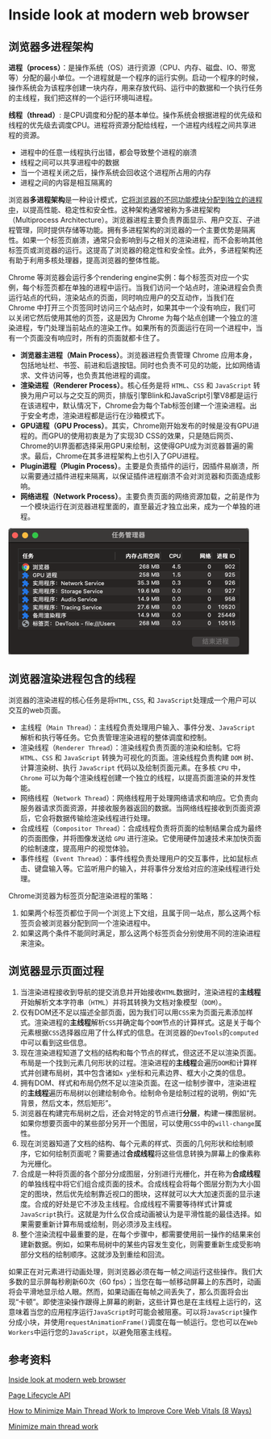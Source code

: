 # Inside look at modern web browser

## 浏览器多进程架构

**进程（process）**：是操作系统（OS）进行资源（CPU、内存、磁盘、IO、带宽等）分配的最小单位。一个进程就是一个程序的运行实例。启动一个程序的时候，操作系统会为该程序创建一块内存，用来存放代码、运行中的数据和一个执行任务的主线程，我们把这样的一个运行环境叫进程。

**线程（thread）**: 是CPU调度和分配的基本单位。操作系统会根据进程的优先级和线程的优先级去调度CPU。进程将资源分配给线程，一个进程内线程之间共享进程的资源。

- 进程中的任意一线程执行出错，都会导致整个进程的崩溃
- 线程之间可以共享进程中的数据
- 当一个进程关闭之后，操作系统会回收这个进程所占用的内存
- 进程之间的内容是相互隔离的

浏览器**多进程架构**是一种设计模式，<u>它将浏览器的不同功能模块分配到独立的进程中</u>，以提高性能、稳定性和安全性。这种架构通常被称为多进程架构（Multiprocess Architecture）。浏览器进程主要负责界面显示、用户交互、子进程管理，同时提供存储等功能。拥有多进程架构的浏览器的一个主要优势是隔离性。如果一个标签页崩溃，通常只会影响到与之相关的渲染进程，而不会影响其他标签页或浏览器的运行。这提高了浏览器的稳定性和安全性。此外，多进程架构还有助于利用多核处理器，提高浏览器的整体性能。

Chrome 等浏览器会运行多个rendering engine实例：每个标签页对应一个实例，每个标签页都在单独的进程中运行。当我们访问一个站点时，渲染进程会负责运行站点的代码，渲染站点的页面，同时响应用户的交互动作，当我们在 Chrome 中打开三个页签同时访问三个站点时，如果其中一个没有响应，我们可以关闭它然后使用其他的页签，这是因为 Chrome 为每个站点创建一个独立的渲染进程，专门处理当前站点的渲染工作。如果所有的页面运行在同一个进程中，当有一个页面没有响应时，所有的页面就都卡住了。

- **浏览器主进程（Main Process）**。浏览器进程负责管理 Chrome 应用本身，包括地址栏、书签、前进和后退按钮。同时也负责不可见的功能，比如网络请求、文件访问等，也负责其他进程的调度。
- **渲染进程（Renderer Process）**。核心任务是将 `HTML`、`CSS` 和 `JavaScript` 转换为用户可以与之交互的网页，排版引擎Blink和JavaScript引擎V8都是运行在该进程中，默认情况下，Chrome会为每个Tab标签创建一个渲染进程。出于安全考虑，渲染进程都是运行在沙箱模式下。
- **GPU进程（GPU Process）**。其实，Chrome刚开始发布的时候是没有GPU进程的。而GPU的使用初衷是为了实现3D CSS的效果，只是随后网页、Chrome的UI界面都选择采用GPU来绘制，这使得GPU成为浏览器普遍的需求。最后，Chrome在其多进程架构上也引入了GPU进程。
- **Plugin进程（Plugin Process）**。主要是负责插件的运行，因插件易崩溃，所以需要通过插件进程来隔离，以保证插件进程崩溃不会对浏览器和页面造成影响。
- **网络进程（Network Process）**。主要负责页面的网络资源加载，之前是作为一个模块运行在浏览器进程里面的，直至最近才独立出来，成为一个单独的进程。

![browser](./assets/browser-process.png)

## 浏览器渲染进程包含的线程

浏览器的渲染进程的核心任务是将`HTML`, `CSS`, 和 `JavaScript`处理成一个用户可以交互的web页面。

- 主线程（`Main Thread`）：主线程负责处理用户输入、事件分发、`JavaScript` 解析和执行等任务。它负责管理渲染进程的整体调度和控制。
- 渲染线程（`Renderer Thread`）：渲染线程负责页面的渲染和绘制。它将 `HTML`、`CSS` 和 `JavaScript` 转换为可视化的页面。渲染线程负责构建 `DOM` 树、计算渲染树、执行 `JavaScript` 代码以及绘制页面元素。在多核 `CPU` 中，`Chrome` 可以为每个渲染线程创建一个独立的线程，以提高页面渲染的并发性能。
- 网络线程（`Network Thread`）：网络线程用于处理网络请求和响应。它负责向服务器请求页面资源，并接收服务器返回的数据。当网络线程接收到页面资源后，它会将数据传输给渲染线程进行处理。
- 合成线程（`Compositor Thread`）：合成线程负责将页面的绘制结果合成为最终的页面图像，并将图像发送给 `GPU` 进行渲染。它使用硬件加速技术来加快页面的绘制速度，提高用户的视觉体验。
- 事件线程（`Event Thread`）：事件线程负责处理用户的交互事件，比如鼠标点击、键盘输入等。它监听用户的输入，并将事件分发给对应的渲染线程进行处理。

Chrome浏览器为标签⻚分配渲染进程的策略：

1. 如果两个标签⻚都位于同⼀个浏览上下⽂组，且属于同⼀站点，那么这两个标签⻚会被浏览器分配到同⼀个渲染进程中。
2. 如果这两个条件不能同时满⾜，那么这两个标签⻚会分别使⽤不同的渲染进程来渲染。

## 浏览器显示页面过程

1. 当渲染进程接收到导航的提交消息并开始接收`HTML`数据时，渲染进程的**主线程**开始解析文本字符串（`HTML`）并将其转换为文档对象模型（`DOM`）。
2. 仅有DOM还不足以描述全部页面，因为我们可以用`CSS`来为页面元素添加样式。渲染进程的**主线程**解析`CSS`并确定每个`DOM`节点的计算样式。这是关于每个元素根据`CSS`选择器应用了什么样式的信息。在浏览器的`DevTools`的`computed`中可以看到这些信息。
3. 现在渲染进程知道了文档的结构和每个节点的样式，但这还不足以渲染页面。布局是一个找到元素几何形状的过程。渲染进程的**主线程**会遍历`DOM`和计算样式并创建布局树，其中包含诸如`x y`坐标和元素边界、框大小之类的信息。
4. 拥有DOM、样式和布局仍然不足以渲染页面。在这一绘制步骤中，渲染进程的**主线程**遍历布局树以创建绘制命令。绘制命令是绘制过程的说明，例如“先背景，然后文本，然后矩形”。
5. 浏览器在构建完布局树之后，还会对特定的节点进行**分层**，构建一棵图层树。如果你想要页面中的某些部分另开一个图层，可以使用`CSS`中的`will-change`属性。
6. 现在浏览器知道了文档的结构、每个元素的样式、页面的几何形状和绘制顺序，它如何绘制页面呢？需要通过**合成线程**将这些信息转换为屏幕上的像素称为光栅化。
7. 合成是一种将页面的各个部分分成图层，分别进行光栅化，并在称为**合成线程**的单独线程中将它们组合成页面的技术。合成线程会将每个图层分割为⼤⼩固定的图块，然后优先绘制靠近视⼝的图块，这样就可以⼤⼤加速⻚⾯的显⽰速度。合成的好处是它不涉及主线程。合成线程不需要等待样式计算或`JavaScript`执行。这就是为什么仅合成动画被认为是平滑性能的最佳选择。如果需要重新计算布局或绘制，则必须涉及主线程。
8. 整个渲染流程中最重要的是，在每个步骤中，都需要使用前一操作的结果来创建新数据。例如，如果布局树中的某些内容发生变化，则需要重新生成受影响部分文档的绘制顺序。这就涉及到重绘和回流。

如果正在对元素进行动画处理，则浏览器必须在每一帧之间运行这些操作。我们大多数的显示屏每秒刷新60次（60 fps）；当您在每一帧移动屏幕上的东西时，动画将会平滑地显示给人眼。然而，如果动画在每帧之间丢失了，那么页面将会出现“卡顿”。即使渲染操作跟得上屏幕的刷新，这些计算也是在主线程上运行的，这意味着当您的应用程序运行`JavaScript`时可能会被阻塞。可以将`JavaScript`操作分成小块，并使用`requestAnimationFrame()`调度在每一帧运行。您也可以在`Web Workers`中运行您的`JavaScript`，以避免阻塞主线程。

## 参考资料

[Inside look at modern web browser](https://developer.chrome.com/blog/inside-browser-part1)

[Page Lifecycle API](https://developer.chrome.com/docs/web-platform/page-lifecycle-api)

[How to Minimize Main Thread Work to Improve Core Web Vitals (8 Ways)](https://www.cloudways.com/blog/minimize-main-thread-work/)

[Minimize main thread work](https://developer.chrome.com/docs/lighthouse/performance/mainthread-work-breakdown)
